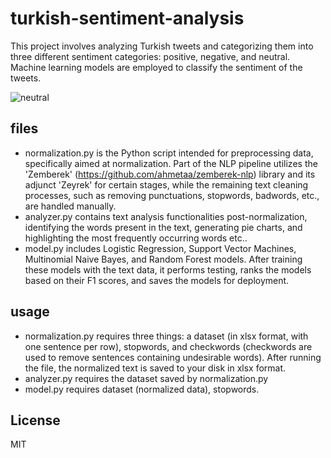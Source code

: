 # turkish-sentiment-analysis
This project involves analyzing Turkish tweets and categorizing them into three different sentiment categories: positive, negative, and neutral. Machine learning models are employed to classify the sentiment of the tweets.

![neutral](https://github.com/emircandogan1/sentiment-analysis/assets/69003695/4c6c891e-34b5-4258-b502-2f8744254bb8)

## files
* normalization.py is the Python script intended for preprocessing data, specifically aimed at normalization. Part of the NLP pipeline utilizes the 'Zemberek' (https://github.com/ahmetaa/zemberek-nlp) library and its adjunct 'Zeyrek' for certain stages, while the remaining text cleaning processes, such as removing punctuations, stopwords, badwords, etc., are handled manually. 
* analyzer.py contains text analysis functionalities post-normalization, identifying the words present in the text, generating pie charts, and highlighting the most frequently occurring words etc..
* model.py includes Logistic Regression, Support Vector Machines, Multinomial Naive Bayes, and Random Forest models. After training these models with the text data, it performs testing, ranks the models based on their F1 scores, and saves the models for deployment.

## usage
* normalization.py requires three things: a dataset (in xlsx format, with one sentence per row), stopwords, and checkwords (checkwords are used to remove sentences containing undesirable words). After running the file, the normalized text is saved to your disk in xlsx format.
* analyzer.py requires the dataset saved by normalization.py
* model.py requires dataset (normalized data), stopwords.

## License 
MIT